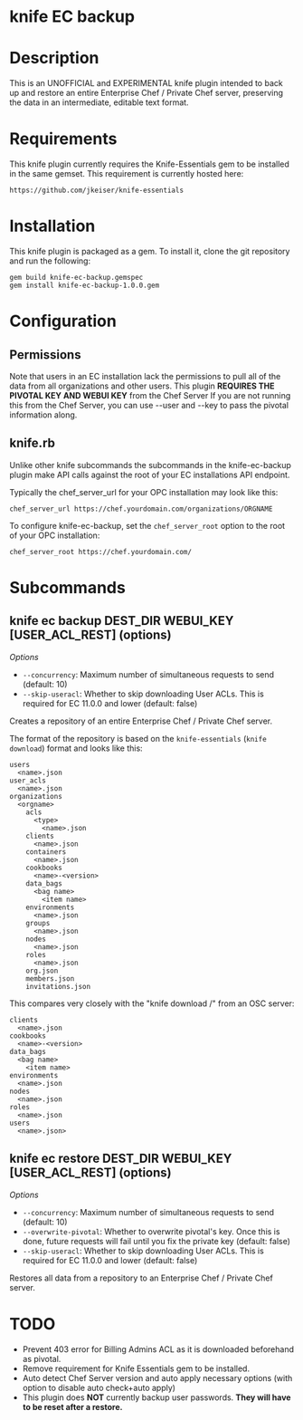# knife EC backup

# Description

This is an UNOFFICIAL and EXPERIMENTAL knife plugin intended to back up and restore an entire Enterprise Chef / Private Chef server, preserving the data in an intermediate, editable text format.

# Requirements

This knife plugin currently requires the Knife-Essentials gem to be installed in the same gemset. This requirement is currently hosted here:

    https://github.com/jkeiser/knife-essentials

# Installation

This knife plugin is packaged as a gem.  To install it, clone the
git repository and run the following:

    gem build knife-ec-backup.gemspec
    gem install knife-ec-backup-1.0.0.gem

# Configuration

## Permissions
Note that users in an EC installation lack the permissions to pull all of the data from all organizations and other users.
This plugin **REQUIRES THE PIVOTAL KEY AND WEBUI KEY** from the Chef Server
If you are not running this from the Chef Server, you can use --user and --key to pass the pivotal information along.

## knife.rb
Unlike other knife subcommands the subcommands in the knife-ec-backup plugin make API calls against the root of your EC installations API endpoint.

Typically the chef_server_url for your OPC installation may look like this:

    chef_server_url https://chef.yourdomain.com/organizations/ORGNAME

To configure knife-ec-backup, set the `chef_server_root` option to the root of your OPC installation:

    chef_server_root https://chef.yourdomain.com/

# Subcommands

## knife ec backup DEST_DIR WEBUI_KEY \[USER_ACL_REST\] (options)

*Options*

  * `--concurrency`:
    Maximum number of simultaneous requests to send (default: 10)
  * `--skip-useracl`:
    Whether to skip downloading User ACLs.  This is required for EC 11.0.0 and lower (default: false)

Creates a repository of an entire Enterprise Chef / Private Chef server.

The format of the repository is based on the `knife-essentials` (`knife download`) format and looks like this:

    users
      <name>.json
    user_acls
      <name>.json
    organizations
      <orgname>
        acls
          <type>
            <name>.json
        clients
          <name>.json
        containers
          <name>.json
        cookbooks
          <name>-<version>
        data_bags
          <bag name>
            <item name>
        environments
          <name>.json
        groups
          <name>.json
        nodes
          <name>.json
        roles
          <name>.json
        org.json
        members.json
        invitations.json

This compares very closely with the "knife download /" from an OSC server:

    clients
      <name>.json
    cookbooks
      <name>-<version>
    data_bags
      <bag name>
        <item name>
    environments
      <name>.json
    nodes
      <name>.json
    roles
      <name>.json
    users
      <name>.json>

## knife ec restore DEST_DIR WEBUI_KEY \[USER_ACL_REST\] (options)

*Options*

  * `--concurrency`:
    Maximum number of simultaneous requests to send (default: 10)
  * `--overwrite-pivotal`:
    Whether to overwrite pivotal's key.  Once this is done, future requests will fail until you fix the private key (default: false)
  * `--skip-useracl`:
    Whether to skip downloading User ACLs.  This is required for EC 11.0.0 and lower (default: false)

Restores all data from a repository to an Enterprise Chef / Private Chef server.

# TODO

* Prevent 403 error for Billing Admins ACL as it is downloaded beforehand as pivotal.
* Remove requirement for Knife Essentials gem to be installed.
* Auto detect Chef Server version and auto apply necessary options (with option to disable auto check+auto apply)
* This plugin does **NOT** currently backup user passwords.  **They will have to be reset after a restore.**